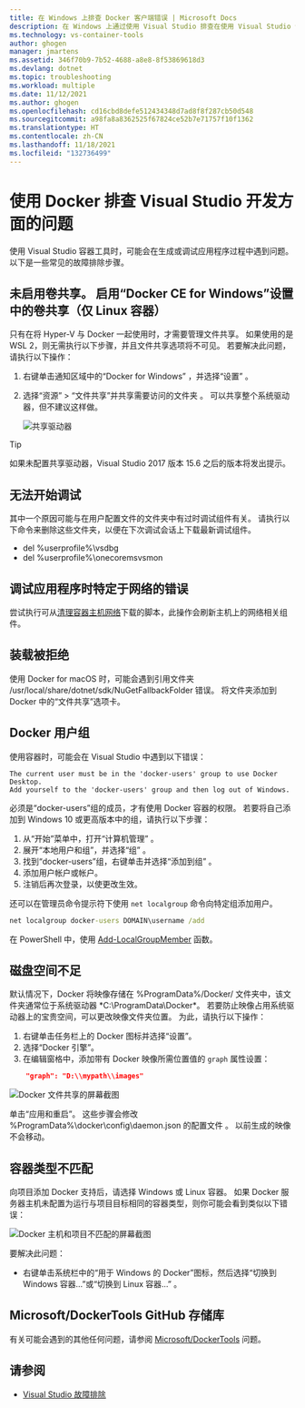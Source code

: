 ```yaml
---
title: 在 Windows 上排查 Docker 客户端错误 | Microsoft Docs
description: 在 Windows 上通过使用 Visual Studio 排查在使用 Visual Studio 创建 Web 应用并将其部署到 Docker 时遇到的问题。
ms.technology: vs-container-tools
author: ghogen
manager: jmartens
ms.assetid: 346f70b9-7b52-4688-a8e8-8f53869618d3
ms.devlang: dotnet
ms.topic: troubleshooting
ms.workload: multiple
ms.date: 11/12/2021
ms.author: ghogen
ms.openlocfilehash: cd16cbd8defe512434348d7ad8f8f287cb50d548
ms.sourcegitcommit: a98fa8a8362525f67824ce52b7e71757f10f1362
ms.translationtype: HT
ms.contentlocale: zh-CN
ms.lasthandoff: 11/18/2021
ms.locfileid: "132736499"
---
```

# <a name="troubleshoot-visual-studio-development-with-docker"></a>使用 Docker 排查 Visual Studio 开发方面的问题

使用 Visual Studio 容器工具时，可能会在生成或调试应用程序过程中遇到问题。 以下是一些常见的故障排除步骤。

## <a name="volume-sharing-is-not-enabled-enable-volume-sharing-in-the-docker-ce-for-windows-settings--linux-containers-only"></a>未启用卷共享。 启用“Docker CE for Windows”设置中的卷共享（仅 Linux 容器）

只有在将 Hyper-V 与 Docker 一起使用时，才需要管理文件共享。 如果使用的是 WSL 2，则无需执行以下步骤，并且文件共享选项将不可见。 若要解决此问题，请执行以下操作：

1. 右键单击通知区域中的“Docker for Windows”  ，并选择“设置”  。
1. 选择“资源” > “文件共享”并共享需要访问的文件夹 。 可以共享整个系统驱动器，但不建议这样做。

    ![共享驱动器](media/troubleshooting-docker-errors/docker-settings-image.png)

> [!TIP]
> 如果未配置共享驱动器，Visual Studio 2017 版本 15.6 之后的版本将发出提示。

## <a name="unable-to-start-debugging"></a>无法开始调试

其中一个原因可能与在用户配置文件的文件夹中有过时调试组件有关。 请执行以下命令来删除这些文件夹，以便在下次调试会话上下载最新调试组件。

- del %userprofile%\vsdbg
- del %userprofile%\onecoremsvsmon

## <a name="errors-specific-to-networking-when-debugging-your-application"></a>调试应用程序时特定于网络的错误

尝试执行可从[清理容器主机网络](https://github.com/MicrosoftDocs/Virtualization-Documentation/tree/master/windows-server-container-tools/CleanupContainerHostNetworking)下载的脚本，此操作会刷新主机上的网络相关组件。

## <a name="mounts-denied"></a>装载被拒绝

使用 Docker for macOS 时，可能会遇到引用文件夹 /usr/local/share/dotnet/sdk/NuGetFallbackFolder 错误。 将文件夹添加到 Docker 中的“文件共享”选项卡。

## <a name="docker-users-group"></a>Docker 用户组

使用容器时，可能会在 Visual Studio 中遇到以下错误：

```
The current user must be in the 'docker-users' group to use Docker Desktop. 
Add yourself to the 'docker-users' group and then log out of Windows.
```

必须是“docker-users”组的成员，才有使用 Docker 容器的权限。  若要将自己添加到 Windows 10 或更高版本中的组，请执行以下步骤：

1. 从“开始”菜单中，打开“计算机管理”  。
1. 展开“本地用户和组”，并选择“组”   。
1. 找到“docker-users”组，右键单击并选择“添加到组”   。
1. 添加用户帐户或帐户。
1. 注销后再次登录，以使更改生效。

还可以在管理员命令提示符下使用 `net localgroup` 命令向特定组添加用户。

```cmd
net localgroup docker-users DOMAIN\username /add
```

在 PowerShell 中，使用 [Add-LocalGroupMember](/powershell/module/microsoft.powershell.localaccounts/add-localgroupmember) 函数。

## <a name="low-disk-space"></a>磁盘空间不足

默认情况下，Docker 将映像存储在 %ProgramData%/Docker/ 文件夹中，该文件夹通常位于系统驱动器 *C:\ProgramData\Docker\*。 若要防止映像占用系统驱动器上的宝贵空间，可以更改映像文件夹位置。 为此，请执行以下操作：

 1. 右键单击任务栏上的 Docker 图标并选择“设置”。
 1. 选择“Docker 引擎”。 
 1. 在编辑窗格中，添加带有 Docker 映像所需位置值的 `graph` 属性设置：

```json
    "graph": "D:\\mypath\\images"
```

  ![Docker 文件共享的屏幕截图](media/troubleshooting-docker-errors/docker-daemon-settings.png)


单击“应用和重启”。 这些步骤会修改 %ProgramData%\docker\config\daemon.json 的配置文件  。 以前生成的映像不会移动。

## <a name="container-type-mismatch"></a>容器类型不匹配

向项目添加 Docker 支持后，请选择 Windows 或 Linux 容器。 如果 Docker 服务器主机未配置为运行与项目目标相同的容器类型，则你可能会看到类似以下错误：

  ![Docker 主机和项目不匹配的屏幕截图](media/troubleshooting-docker-errors/docker-host-config-change-linux-to-windows.png)

要解决此问题：

- 右键单击系统栏中的“用于 Windows 的 Docker”图标，然后选择“切换到 Windows 容器…”或“切换到 Linux 容器…” 。

## <a name="microsoftdockertools-github-repo"></a>Microsoft/DockerTools GitHub 存储库

有关可能会遇到的其他任何问题，请参阅 [Microsoft/DockerTools](https://github.com/microsoft/dockertools/issues) 问题。

## <a name="see-also"></a>请参阅

- [Visual Studio 故障排除](/troubleshoot/visualstudio/welcome-visual-studio/)
